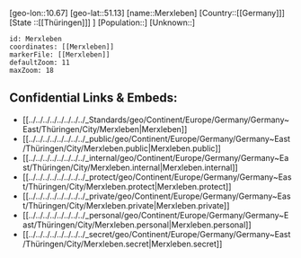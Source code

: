 ﻿---
location: [51.13,10.67]
mapzoom: [7,12] 
mapmarker: city 
type: City
tags:
- geo/City


SpocWebEntityId: 32432
isDeleted: false
confidential: public

---
[geo-lon::10.67]
[geo-lat::51.13]
[name::Merxleben]
[Country::[[Germany]]]
[State ::[[Thüringen]]] ]
[Population::]
[Unknown::]


```leaflet
id: Merxleben
coordinates: [[Merxleben]]
markerFile: [[Merxleben]]
defaultZoom: 11 
maxZoom: 18
```


## Confidential Links & Embeds: 
- [[../../../../../../../../_Standards/geo/Continent/Europe/Germany/Germany~East/Thüringen/City/Merxleben|Merxleben]] 
- [[../../../../../../../../_public/geo/Continent/Europe/Germany/Germany~East/Thüringen/City/Merxleben.public|Merxleben.public]] 
- [[../../../../../../../../_internal/geo/Continent/Europe/Germany/Germany~East/Thüringen/City/Merxleben.internal|Merxleben.internal]] 
- [[../../../../../../../../_protect/geo/Continent/Europe/Germany/Germany~East/Thüringen/City/Merxleben.protect|Merxleben.protect]] 
- [[../../../../../../../../_private/geo/Continent/Europe/Germany/Germany~East/Thüringen/City/Merxleben.private|Merxleben.private]] 
- [[../../../../../../../../_personal/geo/Continent/Europe/Germany/Germany~East/Thüringen/City/Merxleben.personal|Merxleben.personal]] 
- [[../../../../../../../../_secret/geo/Continent/Europe/Germany/Germany~East/Thüringen/City/Merxleben.secret|Merxleben.secret]] 

